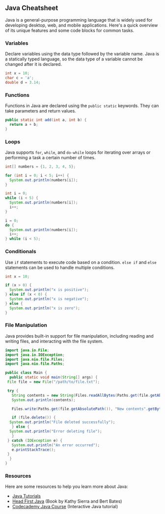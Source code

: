 ## Java Cheatsheet

Java is a general-purpose programming language that is widely used for developing desktop, web, and mobile applications. Here's a quick overview of its unique features and some code blocks for common tasks.

### Variables

Declare variables using the data type followed by the variable name. Java is a statically typed language, so the data type of a variable cannot be changed after it is declared.

```java
int x = 10;
char c = 'a';
double d = 3.14;
```

### Functions

Functions in Java are declared using the `public static` keywords. They can take parameters and return values.

```java
public static int add(int a, int b) {
  return a + b;
}
```

### Loops

Java supports `for`, `while`, and `do-while` loops for iterating over arrays or performing a task a certain number of times.

```java
int[] numbers = {1, 2, 3, 4, 5};

for (int i = 0; i < 5; i++) {
  System.out.println(numbers[i]);
}

int i = 0;
while (i < 5) {
  System.out.println(numbers[i]);
  i++;
}

i = 0;
do {
  System.out.println(numbers[i]);
  i++;
} while (i < 5);
```

### Conditionals

Use `if` statements to execute code based on a condition. `else if` and `else` statements can be used to handle multiple conditions.

```java
int x = 10;

if (x > 0) {
  System.out.println("x is positive");
} else if (x < 0) {
  System.out.println("x is negative");
} else {
  System.out.println("x is zero");
}
```

### File Manipulation

Java provides built-in support for file manipulation, including reading and writing files, and interacting with the file system.

```java
import java.io.File;
import java.io.IOException;
import java.nio.file.Files;
import java.nio.file.Paths;

public class Main {
  public static void main(String[] args) {
 File file = new File("/path/to/file.txt");

 try {
   String contents = new String(Files.readAllBytes(Paths.get(file.getAbsolutePath())));
   System.out.println(contents);

   Files.write(Paths.get(file.getAbsolutePath()), "New contents".getBytes());

   if (file.delete()) {
  System.out.println("File deleted successfully");
   } else {
  System.out.println("Error deleting file");
   }
 } catch (IOException e) {
   System.out.println("An error occurred");
   e.printStackTrace();
 }
  }
}
```

### Resources

Here are some resources to help you learn more about Java:

- [Java Tutorials](https://docs.oracle.com/javase/tutorial/index.html)
- [Head First Java](https://www.amazon.com/Head-First-Java-Kathy-Sierra/dp/0596009208) (Book by Kathy Sierra and Bert Bates)
- [Codecademy Java Course](https://www.codecademy.com/learn/learn-java) (Interactive Java tutorial)